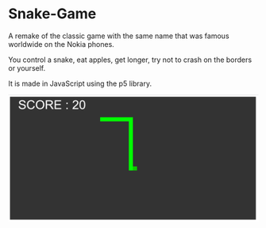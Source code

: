 # Snake-Game

A remake of the classic game with the same name that was famous worldwide on the Nokia phones.

You control a snake, eat apples, get longer, try not to crash on the borders or yourself.

It is made in JavaScript using the p5 library.

![Snake Game](/snakeGame.png)
